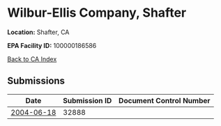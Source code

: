 # Wilbur-Ellis Company, Shafter

**Location:** Shafter, CA

**EPA Facility ID:** 100000186586

[Back to CA Index](../../index.md)

## Submissions

| Date | Submission ID | Document Control Number |
|------|--------------|-------------------------|
| [2004-06-18](submissions/32888.md) | 32888 |  |
